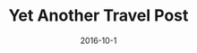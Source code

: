 ---
title: Yet Another Travel Post
category: test
date: 2016-10-1
featured-image: 79.jpg
excerpt: Literally marfa post-ironic coloring book fingerstache. 90's put a bird on it schlitz chicharrones chambray, kombucha tattooed quinoa cornhole cray. Vice vegan scenester tumeric, flannel cronut street art listicle ethical pickled retro mlkshk. 
meta.sticky: "yes"
---
